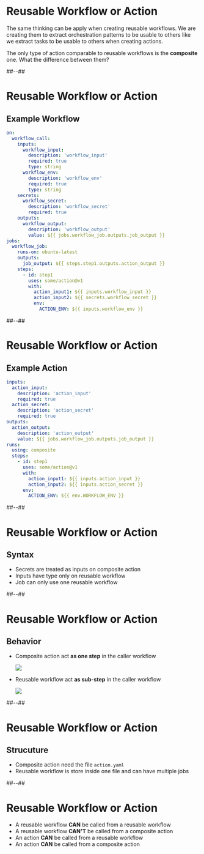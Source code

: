 <!-- .slide: -->

# Reusable Workflow or Action

The same thinking can be apply when creating reusable workflows.
We are creating them to extract orchestration patterns to be usable to others like we extract tasks to be usable to others when creating actions.

The only type of action comparable to reusable workflows is the **composite** one.
What the difference between them?

##--##

<!-- .slide: class="with-code" -->

# Reusable Workflow or Action

## Example Workflow

```yaml
on:
  workflow_call:
    inputs:
      workflow_input:
        description: 'workflow_input'
        required: true
        type: string
      workflow_env:
        description: 'workflow_env'
        required: true
        type: string
    secrets:
      workflow_secret:
        description: 'workflow_secret'
        required: true
    outputs:
      workflow_output:
        description: 'workflow_output'
        value: ${{ jobs.workflow_job.outputs.job_output }}
jobs:
  workflow_job:
    runs-on: ubuntu-latest
    outputs:
      job_output: ${{ steps.step1.outputs.action_output }}
    steps:
      - id: step1
        uses: some/action@v1
        with:
          action_input1: ${{ inputs.workflow_input }}
          action_input2: ${{ secrets.workflow_secret }}
          env:
            ACTION_ENV: ${{ inputs.workflow_env }}
```

##--##

<!-- .slide: class="with-code" -->

# Reusable Workflow or Action

## Example Action

```yaml
inputs:
  action_input:
    description: 'action_input'
    required: true
  action_secret:
    description: 'action_secret'
    required: true
outputs:
  action_output:
    description: 'action_output'
    value: ${{ jobs.workflow_job.outputs.job_output }}
runs:
  using: composite
  steps:
    - id: step1
      uses: some/action@v1
      with:
        action_input1: ${{ inputs.action_input }}
        action_input2: ${{ inputs.action_secret }}
      env:
        ACTION_ENV: ${{ env.WORKFLOW_ENV }}
```

##--##

# Reusable Workflow or Action

## Syntax

- Secrets are treated as inputs on composite action
- Inputs have type only on reusable workflow
- Job can only use one reusable workflow
<!-- .element: class="list-fragment" -->

##--##

# Reusable Workflow or Action

## Behavior

- Composite action act **as one step** in the caller workflow
  
  ![](./assets/images/reuse-job-steps.png)

- Reusable workflow act **as sub-step** in the caller workflow

  ![](./assets/images/reuse-jobs.png)
<!-- .element: class="list-fragment" -->

##--##

# Reusable Workflow or Action

## Strucuture

- Composite action need the file `action.yaml`
- Reusable workflow is store inside one file and can have multiple jobs
<!-- .element: class="list-fragment" -->

##--##

# Reusable Workflow or Action

- A reusable workflow **CAN** be called from a reusable workflow
- A reusable workflow **CAN'T** be called from a composite action
- An action **CAN** be called from a reusable workflow
- An action **CAN** be called from a composite action
<!-- .element: class="list-fragment" -->
